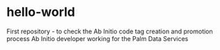 # hello-world
First repository - to check the Ab Initio code tag creation and promotion process
Ab Initio developer working for the Palm Data Services
